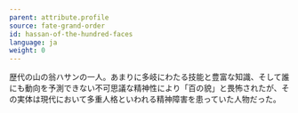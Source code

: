 ```yaml
---
parent: attribute.profile
source: fate-grand-order
id: hassan-of-the-hundred-faces
language: ja
weight: 0
---
```


歴代の山の翁ハサンの一人。あまりに多岐にわたる技能と豊富な知識、そして誰にも動向を予測できない不可思議な精神性により「百の貌」と畏怖されたが、その実体は現代において多重人格といわれる精神障害を患っていた人物だった。
